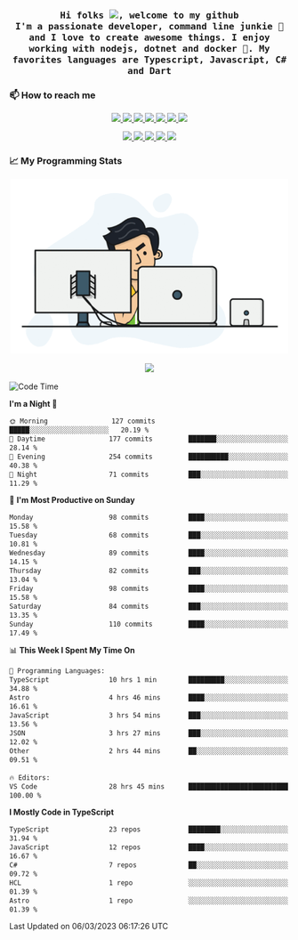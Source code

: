<h3 align="center">
  <samp>
  Hi folks <img src="https://user-images.githubusercontent.com/42378118/110234147-e3259600-7f4e-11eb-95be-0c4047144dea.gif" width="25">, welcome to my github
  <br/>
  I'm a passionate developer, command line junkie 🧬 and I love to create awesome things. I enjoy working with nodejs, dotnet and docker 🐳. My favorites languages are Typescript, Javascript, C# and Dart
  </samp>
</h3>

### 📫 How to reach me

<p align="center">
 <a href="https://buster95.github.io">
  <img src="https://img.shields.io/badge/buster95-%23206A5D.svg?&style=flat" />
 </a>

 <a href="https://www.linkedin.com/in/walter-corrales">
  <img src="https://img.shields.io/badge/Linkedin-%230077B5.svg?&style=flat&logo=linkedin&logoColor=white" />
 </a>

 <a href="mailto:corraleswalter@live.com">
  <img src="https://img.shields.io/badge/Microsoft-%23F65314.svg?&style=flat&logo=Microsoft" />
 </a>

 <a href="https://join.skype.com/invite/sHS1s5NqCXhJ">
  <img src="https://img.shields.io/badge/Skype-%2300AFF0.svg?&style=flat&logo=skype&logoColor=white" />
 </a>

 <a href="mailto:walter.r.corrales@gmail.com">
  <img src="https://img.shields.io/badge/Gmail-%23C14438.svg?&style=flat&logo=Gmail&logoColor=white" />
 </a>

 <a href="https://wa.me/50585154220">
  <img src="https://img.shields.io/badge/Whatsapp-%2300BFA5.svg?&style=flat&logo=Whatsapp&logoColor=white" />
 </a>

 <a href="https://t.me/KingBuster95">
  <img src="https://img.shields.io/badge/Telegram-%230088cc.svg?&style=flat&logo=Telegram&logoColor=white" />
 </a>
</p>

<p align="center">
  <a href="https://buster95.github.io">
    <img src="https://badges.pufler.dev/visits/buster95/buster95?style=flat&color=green&logo=github">
  </a>
  <a href="https://buster95.github.io">
    <img src="https://badges.pufler.dev/years/buster95?style=flat&color=green&logo=github">
  </a>
  <a href="https://buster95.github.io">
    <img src="https://badges.pufler.dev/repos/buster95?style=flat&color=green&logo=github">
  </a>
  <a href="https://buster95.github.io">
    <img src="https://badges.pufler.dev/gists/buster95?style=flat&color=green&logo=github">
  </a>
  <a href="https://buster95.github.io">
    <img src="https://badges.pufler.dev/commits/monthly/buster95?style=flat&color=green&logo=github">
  </a>
</p>

### 📈 My Programming Stats

<p align="center">
 <img src="https://github.com/buster95/buster95/blob/master/assets/coder.gif" alt="Coder GIF" style="max-width:500px">
</p>

<p align = "center">
  <img src="https://github-readme-stats.vercel.app/api?username=buster95&count_private=true&show_icons=true&theme=tokyonight&line_height=30&hide_border=true">
</p>

<!--START_SECTION:waka-->
![Code Time](http://img.shields.io/badge/Code%20Time-2%2C505%20hrs%2026%20mins-blue)

**I'm a Night 🦉** 

```text
🌞 Morning                127 commits         █████░░░░░░░░░░░░░░░░░░░░   20.19 % 
🌆 Daytime                177 commits         ███████░░░░░░░░░░░░░░░░░░   28.14 % 
🌃 Evening                254 commits         ██████████░░░░░░░░░░░░░░░   40.38 % 
🌙 Night                  71 commits          ███░░░░░░░░░░░░░░░░░░░░░░   11.29 % 
```
📅 **I'm Most Productive on Sunday** 

```text
Monday                   98 commits          ████░░░░░░░░░░░░░░░░░░░░░   15.58 % 
Tuesday                  68 commits          ███░░░░░░░░░░░░░░░░░░░░░░   10.81 % 
Wednesday                89 commits          ████░░░░░░░░░░░░░░░░░░░░░   14.15 % 
Thursday                 82 commits          ███░░░░░░░░░░░░░░░░░░░░░░   13.04 % 
Friday                   98 commits          ████░░░░░░░░░░░░░░░░░░░░░   15.58 % 
Saturday                 84 commits          ███░░░░░░░░░░░░░░░░░░░░░░   13.35 % 
Sunday                   110 commits         ████░░░░░░░░░░░░░░░░░░░░░   17.49 % 
```


📊 **This Week I Spent My Time On** 

```text
💬 Programming Languages: 
TypeScript               10 hrs 1 min        █████████░░░░░░░░░░░░░░░░   34.88 % 
Astro                    4 hrs 46 mins       ████░░░░░░░░░░░░░░░░░░░░░   16.61 % 
JavaScript               3 hrs 54 mins       ███░░░░░░░░░░░░░░░░░░░░░░   13.56 % 
JSON                     3 hrs 27 mins       ███░░░░░░░░░░░░░░░░░░░░░░   12.02 % 
Other                    2 hrs 44 mins       ██░░░░░░░░░░░░░░░░░░░░░░░   09.51 % 

🔥 Editors: 
VS Code                  28 hrs 45 mins      █████████████████████████   100.00 % 
```

**I Mostly Code in TypeScript** 

```text
TypeScript               23 repos            ████████░░░░░░░░░░░░░░░░░   31.94 % 
JavaScript               12 repos            ████░░░░░░░░░░░░░░░░░░░░░   16.67 % 
C#                       7 repos             ██░░░░░░░░░░░░░░░░░░░░░░░   09.72 % 
HCL                      1 repo              ░░░░░░░░░░░░░░░░░░░░░░░░░   01.39 % 
Astro                    1 repo              ░░░░░░░░░░░░░░░░░░░░░░░░░   01.39 % 
```




 Last Updated on 06/03/2023 06:17:26 UTC
<!--END_SECTION:waka-->
